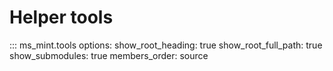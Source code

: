 # Helper tools

::: ms_mint.tools
options:
  show_root_heading: true
  show_root_full_path: true
  show_submodules: true
  members_order: source